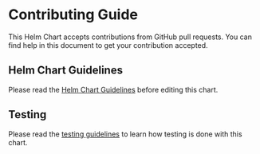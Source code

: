 # Contributing Guide

This Helm Chart accepts contributions from GitHub pull requests.
You can find help in this document to get your contribution accepted.

## Helm Chart Guidelines

Please read the [Helm Chart Guidelines](./Guidelines.md) before editing this chart.

## Testing

Please read the [testing guidelines](./TESTING.md) to learn how testing is done with this chart.
